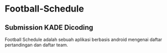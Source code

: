 # Football-Schedule
## Submission KADE Dicoding
Football Schedule adalah sebuah aplikasi berbasis android mengenai daftar pertandingan dan daftar team.

